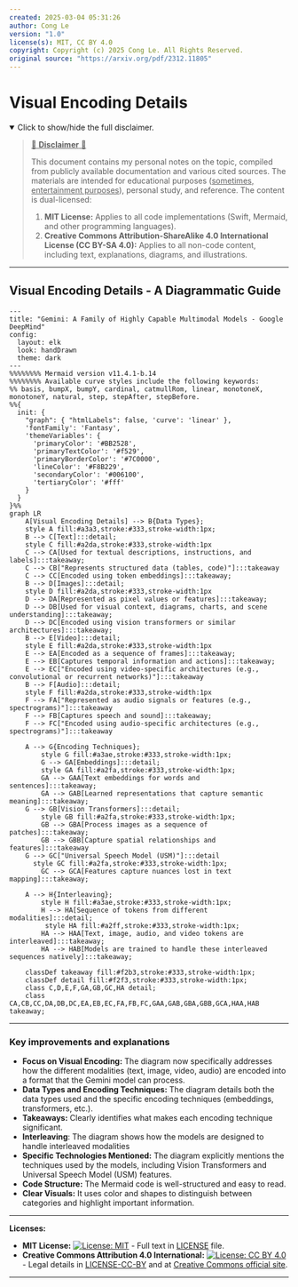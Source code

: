 ```yaml
---
created: 2025-03-04 05:31:26
author: Cong Le
version: "1.0"
license(s): MIT, CC BY 4.0
copyright: Copyright (c) 2025 Cong Le. All Rights Reserved.
original source: "https://arxiv.org/pdf/2312.11805"
---
```




# Visual Encoding Details
<details open>
<summary>Click to show/hide the full disclaimer.</summary>
   
> <ins>📢 **Disclaimer** 🚨</ins>
>
> This document contains my personal notes on the topic,
> compiled from publicly available documentation and various cited sources.
> The materials are intended for educational purposes (<ins>sometimes, entertainment purposes</ins>), personal study, and reference.
> The content is dual-licensed:
> 1. **MIT License:** Applies to all code implementations (Swift, Mermaid, and other programming languages).
> 2. **Creative Commons Attribution-ShareAlike 4.0 International License (CC BY-SA 4.0):** Applies to all non-code content, including text, explanations, diagrams, and illustrations.

</details>

---


## Visual Encoding Details - A Diagrammatic Guide 



```mermaid
---
title: "Gemini: A Family of Highly Capable Multimodal Models - Google DeepMind"
config:
  layout: elk
  look: handDrawn
  theme: dark
---
%%%%%%%% Mermaid version v11.4.1-b.14
%%%%%%%% Available curve styles include the following keywords:
%% basis, bumpX, bumpY, cardinal, catmullRom, linear, monotoneX, monotoneY, natural, step, stepAfter, stepBefore.
%%{
  init: {
    "graph": { "htmlLabels": false, 'curve': 'linear' },
    'fontFamily': 'Fantasy',
    'themeVariables': {
      'primaryColor': '#BB2528',
      'primaryTextColor': '#f529',
      'primaryBorderColor': '#7C0000',
      'lineColor': '#F8B229',
      'secondaryColor': '#006100',
      'tertiaryColor': '#fff'
    }
  }
}%%
graph LR
    A[Visual Encoding Details] --> B{Data Types};
    style A fill:#a3a3,stroke:#333,stroke-width:1px;
    B --> C[Text]:::detail;
    style C fill:#a2da,stroke:#333,stroke-width:1px
    C --> CA[Used for textual descriptions, instructions, and labels]:::takeaway;
    C --> CB["Represents structured data (tables, code)"]:::takeaway
    C --> CC[Encoded using token embeddings]:::takeaway;
    B --> D[Images]:::detail;
    style D fill:#a2da,stroke:#333,stroke-width:1px
    D --> DA[Represented as pixel values or features]:::takeaway;
    D --> DB[Used for visual context, diagrams, charts, and scene understanding]:::takeaway;
    D --> DC[Encoded using vision transformers or similar architectures]:::takeaway;
    B --> E[Video]:::detail;
    style E fill:#a2da,stroke:#333,stroke-width:1px
    E --> EA[Encoded as a sequence of frames]:::takeaway;
    E --> EB[Captures temporal information and actions]:::takeaway;
    E --> EC["Encoded using video-specific architectures (e.g., convolutional or recurrent networks)"]:::takeaway
    B --> F[Audio]:::detail;
    style F fill:#a2da,stroke:#333,stroke-width:1px
    F --> FA["Represented as audio signals or features (e.g., spectrograms)"]:::takeaway
    F --> FB[Captures speech and sound]:::takeaway;
    F --> FC["Encoded using audio-specific architectures (e.g., spectrograms)"]:::takeaway

    A --> G{Encoding Techniques};
        style G fill:#a3ae,stroke:#333,stroke-width:1px;
        G --> GA[Embeddings]:::detail;
        style GA fill:#a2fa,stroke:#333,stroke-width:1px;
        GA --> GAA[Text embeddings for words and sentences]:::takeaway;
        GA --> GAB[Learned representations that capture semantic meaning]:::takeaway;
    G --> GB[Vision Transformers]:::detail;
        style GB fill:#a2fa,stroke:#333,stroke-width:1px;
        GB --> GBA[Process images as a sequence of patches]:::takeaway;
        GB --> GBB[Capture spatial relationships and features]:::takeaway
    G --> GC["Universal Speech Model (USM)"]:::detail
      style GC fill:#a2fa,stroke:#333,stroke-width:1px;
        GC --> GCA[Features capture nuances lost in text mapping]:::takeaway;

    A --> H{Interleaving};
        style H fill:#a3ae,stroke:#333,stroke-width:1px;
        H --> HA[Sequence of tokens from different modalities]:::detail;
         style HA fill:#a2ff,stroke:#333,stroke-width:1px;
        HA --> HAA[Text, image, audio, and video tokens are interleaved]:::takeaway;
        HA --> HAB[Models are trained to handle these interleaved sequences natively]:::takeaway;

    classDef takeaway fill:#f2b3,stroke:#333,stroke-width:1px;
    classDef detail fill:#f2f3,stroke:#333,stroke-width:1px;
    class C,D,E,F,GA,GB,GC,HA detail;
    class CA,CB,CC,DA,DB,DC,EA,EB,EC,FA,FB,FC,GAA,GAB,GBA,GBB,GCA,HAA,HAB takeaway;

```

---


### Key improvements and explanations

*   **Focus on Visual Encoding:** The diagram now specifically addresses how the different modalities (text, image, video, audio) are encoded into a format that the Gemini model can process.
*   **Data Types and Encoding Techniques:** The diagram details both the data types used and the specific encoding techniques (embeddings, transformers, etc.).
*   **Takeaways:** Clearly identifies what makes each encoding technique significant.
*   **Interleaving**: The diagram shows how the models are designed to handle interleaved modalities
*   **Specific Technologies Mentioned:**  The diagram explicitly mentions the techniques used by the models, including Vision Transformers and Universal Speech Model (USM) features.
*   **Code Structure:**  The Mermaid code is well-structured and easy to read.
*   **Clear Visuals:** It uses color and shapes to distinguish between categories and highlight important information.



---
**Licenses:**

- **MIT License:**  [![License: MIT](https://img.shields.io/badge/License-MIT-yellow.svg)](LICENSE) - Full text in [LICENSE](LICENSE) file.
- **Creative Commons Attribution 4.0 International:** [![License: CC BY 4.0](https://licensebuttons.net/l/by/4.0/88x31.png)](LICENSE-CC-BY) - Legal details in [LICENSE-CC-BY](LICENSE-CC-BY) and at [Creative Commons official site](http://creativecommons.org/licenses/by/4.0/).

---